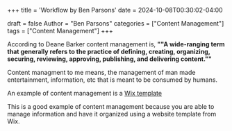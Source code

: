 +++
title = 'Workflow by Ben Parsons'
date = 2024-10-08T00:30:02-04:00

draft = false 
Author = "Ben Parsons"
categories = ["Content Management"]
tags = ["Content Management"]
+++

According to Deane Barker content management is, **""A wide-ranging term that generally refers to the practice of defining, creating, organizing, securing, reviewing, approving, publishing, and delivering content.""**

Content managment to me means, the management of man made entertainment, information, etc that is meant to be consumed by humans.

An example of content management is a [Wix template](https://www.wix.com/)

This is a good example of content management because you are able to manage information and have it organized using a website template from Wix.